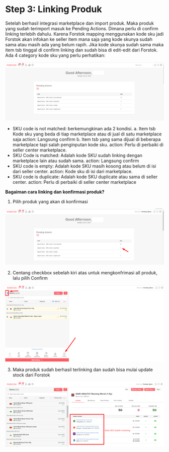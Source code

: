 # Step 3: Linking Produk

Setelah berhasil integrasi marketplace dan import produk. Maka produk yang sudah terimport masuk ke Pending Actions. Dimana perlu di confirm linking terlebih dahulu. Karena Forstok mapping menggunakan kode sku jadi Forstok akan infokan ke seller item mana saja yang kode skunya sudah sama atau masih ada yang belum rapih. Jika kode skunya sudah sama maka item tsb tinggal di confirm linking dan sudah bisa di edit-edit dari Forstok. Ada 4 category kode sku yang perlu perhatikan:

![](../../.gitbook/assets/image%20%2873%29.png)

* SKU code is not matched: berkemungkinan ada 2 kondisi. a. Item tsb Kode sku yang beda di tiap marketplace atau di jual di satu marketplace saja action: Langsung confirm b. Item tsb yang sama dijual di beberapa marketplace tapi salah penginputan kode sku. action: Perlu di perbaiki di seller center marketplace.
* SKU Code is matched: Adalah kode SKU sudah linking dengan marketplace lain atau sudah sama. action: Langsung confirm
* SKU code is empty: Adalah kode SKU masih kosong atau belum di isi dari seller center. action: Kode sku di isi dari marketplace.
* SKU code is duplicate: Adalah  kode SKU duplicate atau sama di seller center. action: Perlu di perbaiki di seller center marketplace

**Bagaiman cara linking dan konfirmasi produk?**

1. Pilih produk yang akan di konfirmasi

![](../../.gitbook/assets/image%20%28283%29.png)

2. Centang checkbox sebelah kiri atas untuk mengkonfrimasi all produk, lalu pilih Confirm

![](../../.gitbook/assets/image%20%2830%29.png)

3. Maka produk sudah berhasil terlinking dan sudah bisa mulai update stock dari Forstok

![](../../.gitbook/assets/image%20%283%29.png)

